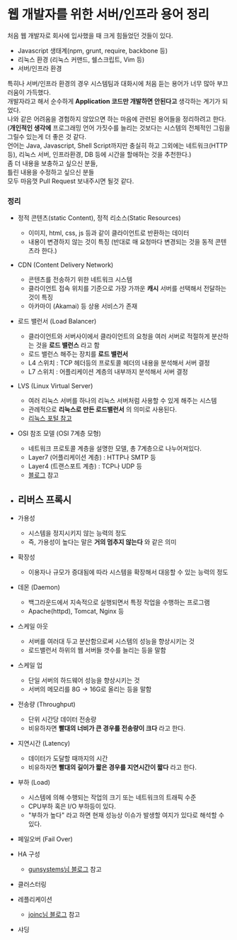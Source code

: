# 웹 개발자를 위한 서버/인프라 용어 정리
처음 웹 개발자로 회사에 입사했을 때 크게 힘들었던 것들이 있다. <br/>
* Javascript 생태계(npm, grunt, require, backbone 등)
* 리눅스 환경 (리눅스 커맨드, 쉘스크립트, Vim 등)
* 서버/인프라 환경

특히나 서버/인프라 환경의 경우 시스템팀과 대화시에 처음 듣는 용어가 너무 많아 부끄러움이 가득했다. <br/>
개발자라고 해서 순수하게 **Application 코드만 개발하면 안된다고** 생각하는 계기가 되었다. <br/>
나와 같은 어려움을 경험하지 않았으면 하는 마음에 관련된 용어들을 정리하려고 한다. <br/>
(**개인적인 생각에** 프로그래밍 언어 가짓수를 늘리는 것보다는 시스템의 전체적인 그림을 그릴수 있는게 더 좋은 것 같다.<br/>
언어는 Java, Javascript, Shell Script까지만 충실히 하고 그외에는 네트워크(HTTP 등), 리눅스 서버, 인프라환경, DB 등에 시간을 할애하는 것을 추천한다.) <br/>
좀 더 내용을 보충하고 싶으신 분들, <br/>
틀린 내용을 수정하고 싶으신 분들 <br/>
모두 마음껏 Pull Request 보내주시면 될것 같다.<br/>

### 정리
* 정적 콘텐츠(static Content), 정적 리소스(Static Resources)
  - 이미지, html, css, js 등과 같이 클라이언트로 반환하는 데이터
  - 내용이 변경하지 않는 것이 특징 (반대로 매 요청마다 변경되는 것을 동적 콘텐츠라 한다.)

* CDN (Content Delivery Network)
  - 콘텐츠를 전송하기 위한 네트워크 시스템
  - 클라이언트 접속 위치를 기준으로 가장 가까운 **캐시** 서버를 선택해서 전달하는 것이 특징
  - 아카마이 (Akamai) 등 상용 서비스가 존재

* 로드 밸런서 (Load Balancer)
  - 클라이언트와 서버사이에서 클라이언트의 요청을 여러 서버로 적절하게 분산하는 것을 **로드 밸런스** 라고 함
  - 로드 밸런스 해주는 장치를 **로드 밸런서**
  - L4 스위치 : TCP 헤더등의 프로토콜 헤더의 내용을 분석해서 서버 결정
  - L7 스위치 : 어플리케이션 계층의 내부까지 분석해서 서버 결정

* LVS (Linux Virtual Server)
  - 여러 리눅스 서버를 하나의 리눅스 서버처럼 사용할 수 있게 해주는 시스템
  - 관례적으로 **리눅스로 만든 로드밸런서** 의 의미로 사용된다.
  - [리눅스 포털 참고](https://www.linux.co.kr/home/lecture/index.php?cateNo=&secNo=&theNo=&leccode=10904)

* OSI 참조 모델 (OSI 7계층 모형)
  - 네트워크 프로토콜 계층을 설명한 모델, 총 7계층으로 나누어져있다.
  - Layer7 (어플리케이션 계층) : HTTP나 SMTP 등
  - Layer4 (트랜스포트 계층) : TCP나 UDP 등
  - [블로그](http://freeism.web-bi.net/tc/657) 참고

* 리버스 프록시
  -

* 가용성
  - 시스템을 정지시키지 않는 능력의 정도
  - 즉, 가용성이 높다는 말은 **거의 멈추지 않는다** 와 같은 의미

* 확장성
  - 이용자나 규모가 증대됨에 따라 시스템을 확장해서 대응할 수 있는 능력의 정도

* 데몬 (Daemon)
  - 백그라운드에서 지속적으로 실행되면서 특정 작업을 수행하는 프로그램
  - Apache(httpd), Tomcat, Nginx 등

* 스케일 아웃
  - 서버를 여러대 두고 분산함으로써 시스템의 성능을 향상시키는 것
  - 로드밸런서 하위의 웹 서버들 갯수를 늘리는 등을 말함

* 스케일 업
  - 단일 서버의 하드웨어 성능을 향상시키는 것
  - 서버의 메모리를 8G -> 16G로 올리는 등을 말함

* 전송량 (Throughput)
  - 단위 시간당 데이터 전송량
  - 비유하자면 **빨대의 너비가 큰 경우를 전송량이 크다** 라고 한다.

* 지연시간 (Latency)
  - 데이터가 도달할 때까지의 시간
  - 비유하자면 **빨대의 길이가 짧은 경우를 지연시간이 짧다** 라고 한다.

* 부하 (Load)
  - 시스템에 의해 수행되는 작업의 크기 또는 네트워크의 트래픽 수준
  - CPU부하 혹은 I/O 부하등이 있다.
  - "부하가 높다" 라고 하면 현재 성능상 이슈가 발생할 여지가 있다로 해석할 수 있다.

* 페일오버 (Fail Over)
* HA 구성
  - [gunsystems님 블로그](http://egloos.zum.com/gunsystems/v/6781811) 참고
* 클러스터링

* 레플리케이션
  - [joinc님 블로그](http://www.joinc.co.kr/w/man/12/replication) 참고
* 샤딩
